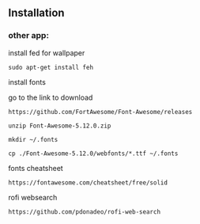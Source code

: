 ## Installation
### other app:
install fed for wallpaper
```
sudo apt-get install feh
```

install fonts

go to the link to download
```
https://github.com/FortAwesome/Font-Awesome/releases
```
```
unzip Font-Awesome-5.12.0.zip
```
```
mkdir ~/.fonts
```
```
cp ./Font-Awesome-5.12.0/webfonts/*.ttf ~/.fonts
```

fonts cheatsheet
```
https://fontawesome.com/cheatsheet/free/solid
```

rofi websearch
```
https://github.com/pdonadeo/rofi-web-search
```
